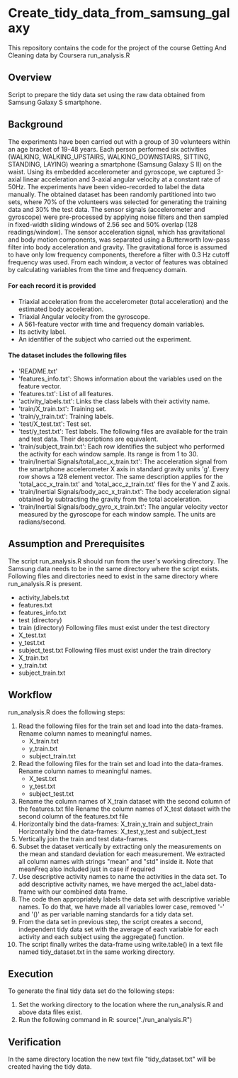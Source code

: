 # Create_tidy_data_from_samsung_galaxy
This repository contains the code for the project of the course Getting And Cleaning data by Coursera run_analysis.R
## Overview
Script to prepare the tidy data set using the raw data obtained from Samsung Galaxy S smartphone. 
## Background
The experiments have been carried out with a group of 30 volunteers within an age bracket of 19-48 years. Each person performed six activities (WALKING, WALKING_UPSTAIRS, WALKING_DOWNSTAIRS, SITTING, STANDING, LAYING) wearing a smartphone (Samsung Galaxy S II) on the waist. Using its embedded accelerometer and gyroscope, we captured 3-axial linear acceleration and 3-axial angular velocity at a constant rate of 50Hz. The experiments have been video-recorded to label the data manually. The obtained dataset has been randomly partitioned into two sets, where 70% of the volunteers was selected for generating the training data and 30% the test data. 
The sensor signals (accelerometer and gyroscope) were pre-processed by applying noise filters and then sampled in fixed-width sliding windows of 2.56 sec and 50% overlap (128 readings/window). The sensor acceleration signal, which has gravitational and body motion components, was separated using a Butterworth low-pass filter into body acceleration and gravity. The gravitational force is assumed to have only low frequency components, therefore a filter with 0.3 Hz cutoff frequency was used. From each window, a vector of features was obtained by calculating variables from the time and frequency domain. 
#### For each record it is provided
* Triaxial acceleration from the accelerometer (total acceleration) and the estimated body acceleration.
* Triaxial Angular velocity from the gyroscope. 
* A 561-feature vector with time and frequency domain variables. 
* Its activity label. 
* An identifier of the subject who carried out the experiment.
#### The dataset includes the following files
* 'README.txt'
* 'features_info.txt': Shows information about the variables used on the feature vector.
* 'features.txt': List of all features.
* 'activity_labels.txt': Links the class labels with their activity name.
* 'train/X_train.txt': Training set.
* 'train/y_train.txt': Training labels.
* 'test/X_test.txt': Test set.
* 'test/y_test.txt': Test labels.
The following files are available for the train and test data. Their descriptions are equivalent. 
* 'train/subject_train.txt': Each row identifies the subject who performed the activity for each window sample. Its range is from 1 to 30. 
* 'train/Inertial Signals/total_acc_x_train.txt': The acceleration signal from the smartphone accelerometer X axis in standard gravity units 'g'. Every row shows a 128 element vector. The same description applies for the 'total_acc_x_train.txt' and 'total_acc_z_train.txt' files for the Y and Z axis. 
* 'train/Inertial Signals/body_acc_x_train.txt': The body acceleration signal obtained by subtracting the gravity from the total acceleration. 
* 'train/Inertial Signals/body_gyro_x_train.txt': The angular velocity vector measured by the gyroscope for each window sample. The units are radians/second. 
## Assumption and Prerequisites
The script run_analysis.R should run from the user's working directory. The Samsung data 
needs to be in the same directory where the script exists. 
Following files and directories need to exist in the same directory where run_analysis.R is present.
* activity_labels.txt
* features.txt
* features_info.txt
* test  (directory)
* train (directory)
Following files must exist under the test directory
* X_test.txt
* y_test.txt
* subject_test.txt
Following files must exist under the train directory
* X_train.txt
* y_train.txt
* subject_train.txt
## Workflow
run_analysis.R does the following steps:
1. Read the following files for the train set and load into the data-frames. Rename column names to meaningful names.  
	* X_train.txt
	* y_train.txt
	* subject_train.txt
2. Read the following files for the train set and load into the data-frames. Rename column names to meaningful names.  
	* X_test.txt
	* y_test.txt
	* subject_test.txt
3. Rename the column names of X_train dataset with the second column of the features.txt file
   Rename the column names of X_test dataset with the second column of the features.txt file
4. Horizontally bind the data-frames: X_train,y_train and subject_train
   Horizontally bind the data-frames: X_test,y_test and subject_test
5. Vertically join the train and test data-frames. 
6. Subset the dataset vertically by extracting only the measurements on the mean and standard deviation for each measurement. 
   We extracted all column names with strings "mean" and "std" inside it. Note that meanFreq also included just in case if   required
7. Use descriptive activity names to name the activities in the data set. To add descriptive activity names, we have merged the act_label data-frame with our combined data frame. 
8. The code then appropriately labels the data set with descriptive variable names. To do that, we have made all variables lower case, removed '-' and '()' as per variable naming standards for a tidy data set.
9. From the data set in previous step, the script creates a second, independent tidy data set with the average of each variable for each activity and each subject using the aggregate() function. 
10. The script finally writes the data-frame using write.table() in a text file named tidy_dataset.txt in the same working directory.
## Execution
To generate the final tidy data set do the following steps:
1. Set the working directory to the location where the  run_analysis.R and above data files exist.
2. Run the following command in R: 
		source("./run_analysis.R")
## Verification
In the same directory location the new text file "tidy_dataset.txt" will be created having the tidy data.



